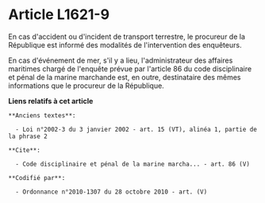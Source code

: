 # Article L1621-9

En cas d'accident ou d'incident de transport terrestre, le procureur de la République est informé des modalités de
l'intervention des enquêteurs. 

En cas d'événement de mer, s'il y a lieu, l'administrateur des affaires maritimes chargé de l'enquête prévue par l'article 86
du code disciplinaire et pénal de la marine marchande est, en outre, destinataire des mêmes informations que le procureur de
la République.

**Liens relatifs à cet article**

	**Anciens textes**:

	  - Loi n°2002-3 du 3 janvier 2002 - art. 15 (VT), alinéa 1, partie de la phrase 2

	**Cite**:

	  - Code disciplinaire et pénal de la marine marcha... - art. 86 (V)

	**Codifié par**:

	  - Ordonnance n°2010-1307 du 28 octobre 2010 - art. (V)
